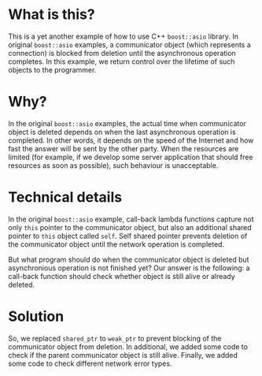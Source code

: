 # What is this? 

This is a yet another example of how to use C++ `boost::asio` library. In original `boost::asio`
examples, a communicator object (which represents a connection) is blocked from deletion until the asynchronous operation
completes. In this example, we return control over the lifetime of such objects to the programmer.

# Why?

In the original `boost::asio` examples, the actual time when communicator object is deleted depends on when the
last asynchronous operation is completed. In other words, it depends on the speed of the Internet and how fast the answer
will be sent by the other party. When the resources are limited (for example, if we develop some server application that should free resources
as soon as possible), such behaviour is unacceptable. 

# Technical details

In the original `boost::asio` example,  call-back lambda functions capture not only `this` pointer to
the communicator object, but also an additional shared pointer to `this` object called `self`. Self 
shared pointer prevents deletion of the communicator object until the network operation is completed. 


But what program should do when the communicator object is deleted but
asynchronious operation is not finished yet?
Our answer is the following: a call-back function should check whether object is still alive or already deleted.

# Solution 

So, we replaced `shared_ptr` to `weak_ptr` to prevent blocking of the communicator object from deletion.
In additional, we added some code to check if the parent communicator object is still alive. Finally, we
added some code to check different network error types.

